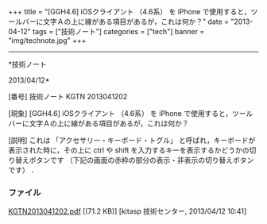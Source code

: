 ﻿+++
title = "[GGH4.6] iOSクライアント （4.6系） を iPhone で使用すると，ツールバーに文字Ａの上に線がある項目があるが，これは何か？"
date = "2013-04-12"
tags = ["技術ノート"]
categories = ["tech"]
banner = "img/technote.jpg"
+++

-----------------------------------------------------------------------------------------------------------------------------

*技術ノート

2013/04/12*


[番号]
技術ノート KGTN 2013041202

[現象]
[GGH4.6] iOSクライアント （4.6系） を iPhone
で使用すると，ツールバーに文字Ａの上に線がある項目があるが，これは何か？

[説明]
これは 「アクセサリー・キーボード・トグル」
と呼ばれ，キーボードが表示された時に，その上に ctrl や shift
を入力するキーを表示するかどうかの切り替えボタンです
（下記の画面の赤枠の部分の表示・非表示の切り替えボタンです） ．


### ファイル

 
 


[KGTN2013041202.pdf](http://techreport.kitasp.net/attachments/download/1315/KGTN2013041202.pdf)
 [(71.2 KB)] [kitasp 技術センター, 2013/04/12
10:41]


 


 

